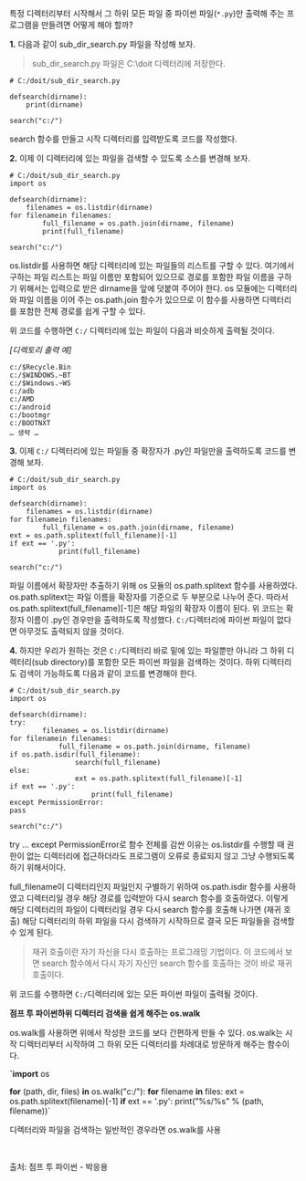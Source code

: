 특정 디렉터리부터 시작해서 그 하위 모든 파일 중 파이썬 파일(`*.py`)만 출력해 주는 프로그램을 만들려면 어떻게 해야 할까?

**1.** 다음과 같이 sub_dir_search.py 파일을 작성해 보자.

> sub_dir_search.py 파일은 C:\doit 디렉터리에 저장한다.
> 

```
# C:/doit/sub_dir_search.py

defsearch(dirname):
    print(dirname)

search("c:/")

```

search 함수를 만들고 시작 디렉터리를 입력받도록 코드를 작성했다.

**2.** 이제 이 디렉터리에 있는 파일을 검색할 수 있도록 소스를 변경해 보자.

```
# C:/doit/sub_dir_search.py
import os

defsearch(dirname):
    filenames = os.listdir(dirname)
for filenamein filenames:
        full_filename = os.path.join(dirname, filename)
        print(full_filename)

search("c:/")

```

os.listdir를 사용하면 해당 디렉터리에 있는 파일들의 리스트를 구할 수 있다. 여기에서 구하는 파일 리스트는 파일 이름만 포함되어 있으므로 경로를 포함한 파일 이름을 구하기 위해서는 입력으로 받은 dirname을 앞에 덧붙여 주어야 한다. os 모듈에는 디렉터리와 파일 이름을 이어 주는 os.path.join 함수가 있으므로 이 함수를 사용하면 디렉터리를 포함한 전체 경로를 쉽게 구할 수 있다.

위 코드를 수행하면 `C:/` 디렉터리에 있는 파일이 다음과 비슷하게 출력될 것이다.

*[디렉토리 출력 예]*

```
c:/$Recycle.Bin
c:/$WINDOWS.~BT
c:/$Windows.~WS
c:/adb
c:/AMD
c:/android
c:/bootmgr
c:/BOOTNXT
… 생략 …

```

**3.** 이제 `C:/` 디렉터리에 있는 파일들 중 확장자가 .py인 파일만을 출력하도록 코드를 변경해 보자.

```
# C:/doit/sub_dir_search.py
import os

defsearch(dirname):
    filenames = os.listdir(dirname)
for filenamein filenames:
        full_filename = os.path.join(dirname, filename)
ext = os.path.splitext(full_filename)[-1]
if ext == '.py':
            print(full_filename)

search("c:/")

```

파일 이름에서 확장자만 추출하기 위해 os 모듈의 os.path.splitext 함수를 사용하였다. os.path.splitext는 파일 이름을 확장자를 기준으로 두 부분으로 나누어 준다. 따라서 os.path.splitext(full_filename)[-1]은 해당 파일의 확장자 이름이 된다. 위 코드는 확장자 이름이 .py인 경우만을 출력하도록 작성했다. `C:/`디렉터리에 파이썬 파일이 없다면 아무것도 출력되지 않을 것이다.

**4.** 하지만 우리가 원하는 것은 `C:/`디렉터리 바로 밑에 있는 파일뿐만 아니라 그 하위 디렉터리(sub directory)를 포함한 모든 파이썬 파일을 검색하는 것이다. 하위 디렉터리도 검색이 가능하도록 다음과 같이 코드를 변경해야 한다.

```
# C:/doit/sub_dir_search.py
import os

defsearch(dirname):
try:
        filenames = os.listdir(dirname)
for filenamein filenames:
            full_filename = os.path.join(dirname, filename)
if os.path.isdir(full_filename):
                search(full_filename)
else:
                ext = os.path.splitext(full_filename)[-1]
if ext == '.py':
                    print(full_filename)
except PermissionError:
pass

search("c:/")

```

try ... except PermissionError로 함수 전체를 감싼 이유는 os.listdir를 수행할 때 권한이 없는 디렉터리에 접근하더라도 프로그램이 오류로 종료되지 않고 그냥 수행되도록 하기 위해서이다.

full_filename이 디렉터리인지 파일인지 구별하기 위하여 os.path.isdir 함수를 사용하였고 디렉터리일 경우 해당 경로를 입력받아 다시 search 함수를 호출하였다. 이렇게 해당 디렉터리의 파일이 디렉터리일 경우 다시 search 함수를 호출해 나가면 (재귀 호출) 해당 디렉터리의 하위 파일을 다시 검색하기 시작하므로 결국 모든 파일들을 검색할 수 있게 된다.

> 재귀 호출이란 자기 자신을 다시 호출하는 프로그래밍 기법이다. 이 코드에서 보면 search 함수에서 다시 자기 자신인 search 함수를 호출하는 것이 바로 재귀 호출이다.
> 

위 코드를 수행하면 `C:/`디렉터리에 있는 모든 파이썬 파일이 출력될 것이다.

**점프 투 파이썬하위 디렉터리 검색을 쉽게 해주는 os.walk**

os.walk를 사용하면 위에서 작성한 코드를 보다 간편하게 만들 수 있다. os.walk는 시작 디렉터리부터 시작하여 그 하위 모든 디렉터리를 차례대로 방문하게 해주는 함수이다.

**`import** os

**for** (path, dir, files) **in** os.walk("c:/"):
    **for** filename **in** files:
        ext = os.path.splitext(filename)[-1]
        **if** ext == '.py':
            print("%s/%s" % (path, filename))`

디렉터리와 파일을 검색하는 일반적인 경우라면 os.walk를 사용

<br>

출처: 점프 투 파이썬 - 박응용 
